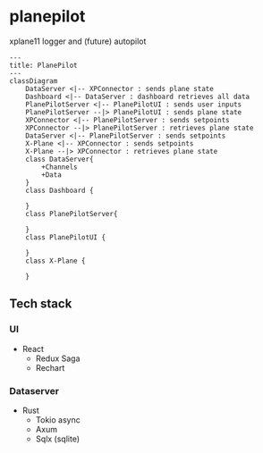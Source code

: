 # planepilot
xplane11 logger and (future) autopilot

```mermaid
---
title: PlanePilot
---
classDiagram
    DataServer <|-- XPConnector : sends plane state
    Dashboard <|-- DataServer : dashboard retrieves all data
    PlanePilotServer <|-- PlanePilotUI : sends user inputs
    PlanePilotServer --|> PlanePilotUI : sends plane state
    XPConnector <|-- PlanePilotServer : sends setpoints
    XPConnector --|> PlanePilotServer : retrieves plane state
    DataServer <|-- PlanePilotServer : sends setpoints
    X-Plane <|-- XPConnector : sends setpoints
    X-Plane --|> XPConnector : retrieves plane state
    class DataServer{
        +Channels
        +Data
    }
    class Dashboard {

    }
    class PlanePilotServer{

    }
    class PlanePilotUI {

    }
    class X-Plane {

    }
```

## Tech stack

### UI
* React
  * Redux Saga
  * Rechart

###  Dataserver
* Rust
  * Tokio async
  * Axum
  * Sqlx (sqlite)
